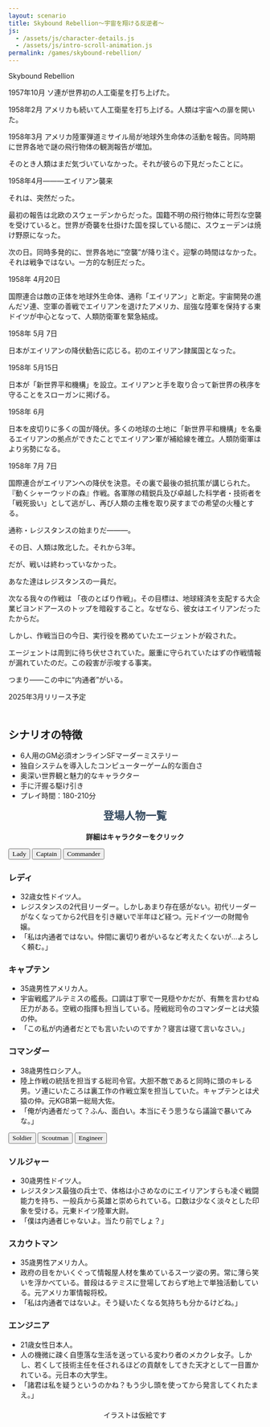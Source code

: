 ```yaml
---
layout: scenario
title: Skybound Rebellion～宇宙を翔ける反逆者～
js:
  - /assets/js/character-details.js
  - /assets/js/intro-scroll-animation.js
permalink: /games/skybound-rebellion/
---
```

<head>
  <link href="https://fonts.googleapis.com/css2?family=Corsiva&display=swap" rel="stylesheet">
<link href="https://fonts.googleapis.com/css2?family=Zen+Antique&display=swap" rel="stylesheet">
<link href="https://fonts.googleapis.com/css2?family=DotGothic16&display=swap" rel="stylesheet">
<link href="https://fonts.googleapis.com/css2?family=Orbitron:wght@400;700&display=swap" rel="stylesheet">


</head>
<body class="skybound-rebellion-body">

<div class="skybound-rebellion-page">
  <div class="skybound-rebellion-title">Skybound Rebellion</div>
    <div class="skybound-rebellion-intro">
    <div class="intro-text">
        <div class="intro-story">
            <p>1957年10月 ソ連が世界初の人工衛星を打ち上げた。</p>
            <p>1958年2月 アメリカも続いて人工衛星を打ち上げる。人類は宇宙への扉を開いた。</p>
            <p>1958年3月 アメリカ陸軍弾道ミサイル局が地球外生命体の活動を報告。同時期に世界各地で謎の飛行物体の観測報告が増加。</p>
            <p>そのとき人類はまだ気づいていなかった。それが彼らの下見だったことに。</p>
            <p class="intro-divider intro-highlight">1958年4月―――エイリアン襲来</p>
            <p>それは、突然だった。</p>
            <p>最初の報告は北欧のスウェーデンからだった。国籍不明の飛行物体に苛烈な空襲を受けていると。世界が奇襲を仕掛けた国を探している間に、スウェーデンは焼け野原になった。</p>
            <p>次の日。同時多発的に、世界各地に“空襲”が降り注ぐ。迎撃の時間はなかった。それは戦争ではない。一方的な制圧だった。</p>
            <p class="intro-divider">1958年 4月20日</p>
            <p>国際連合は敵の正体を地球外生命体、通称「エイリアン」と断定。宇宙開発の進んだソ連、空軍の善戦でエイリアンを退けたアメリカ、屈強な陸軍を保持する東ドイツが中心となって、人類防衛軍を緊急結成。</p>
            <p class="intro-divider">1958年 5月 7日</p>
            <p>日本がエイリアンの降伏勧告に応じる。初のエイリアン隷属国となった。</p>
            <p class="intro-divider">1958年 5月15日</p>
            <p>日本が「新世界平和機構」を設立。エイリアンと手を取り合って新世界の秩序を守ることをスローガンに掲げる。</p>
            <p class="intro-divider">1958年 6月</p>
            <p>日本を皮切りに多くの国が降伏。多くの地球の土地に「新世界平和機構」を名乗るエイリアンの拠点ができたことでエイリアン軍が補給線を確立。人類防衛軍はより劣勢になる。</p>
            <p class="intro-divider">1958年 7月 7日</p>
            <p>国際連合がエイリアンへの降伏を決意。その裏で最後の抵抗策が講じられた。『動くシャーウッドの森』作戦。各軍隊の精鋭兵及び卓越した科学者・技術者を「戦死扱い」として逃がし、再び人類の主権を取り戻すまでの希望の火種とする。</p>
            <p>通称・レジスタンスの始まりだ―――。</p>
            <p class="intro-highlight">その日、人類は敗北した。それから3年。</p>
            <p>だが、戦いは終わっていなかった。</p>
            <p class="intro-highlight">あなた達はレジスタンスの一員だ。</p>
            <p>次なる我々の作戦は <span class="highlight">「夜のとばり作戦」</span>。その目標は、地球経済を支配する大企業ビヨンドアースのトップを暗殺すること。なぜなら、彼女はエイリアンだったたからだ。</p>
            <p>しかし、作戦当日の今日、実行役を務めていたエージェントが殺された。</p>
            <p>エージェントは周到に待ち伏せされていた。厳重に守られていたはずの作戦情報が漏れていたのだ。この殺害が示唆する事実。</p>
            <p class="intro-highlight">つまり――この中に“内通者”がいる。</p>
            <p class="intro-highlight">2025年3月リリース予定</p>
        </div>
    </div>
    </div>


  <div class="skybound-rebellion-details" style="margin-top:50px;">
    <h2>シナリオの特徴</h2>
    <ul>
      <li>6人用のGM必須オンラインSFマーダーミステリー</li>
      <li>独自システムを導入したコンピューターゲーム的な面白さ</li>
      <li>奥深い世界観と魅力的なキャラクター</li>
      <li>手に汗握る駆け引き</li>
      <li>プレイ時間：180-210分</li>
    </ul>
  </div>

  <div class="skybound-rebellion-characters">
    <h2 style="color:#34495e; margin-top:10px;text-align:center; font-family: 'Zen Antique', serif;">登場人物一覧</h2>
    <p style="text-align:center;"><strong>詳細はキャラクターをクリック</strong></p>
    <div class="characters-container">
      <button class="animated-button char-button button-lady" style="font-family: 'Corsiva', cursive;" data-target="#lady-details"><span>Lady</span></button>
      <button class="animated-button char-button button-captain" style="font-family: 'Corsiva', cursive;" data-target="#captain-details"><span>Captain</span></button>
      <button class="animated-button char-button button-commander" style="font-family: 'Corsiva', cursive;" data-target="#commander-details"><span>Commander</span></button>
    </div>
    <div id="lady-details" class="character-details lady-details">
      <h3>レディ</h3>
      <ul>
        <li>32歳女性ドイツ人。</li>
        <li>レジスタンスの2代目リーダー。しかしあまり存在感がない。初代リーダーがなくなってから2代目を引き継いで半年ほど経つ。元ドイツ一の財閥令嬢。</li>
        <li>「私は内通者ではない。仲間に裏切り者がいるなど考えたくないが…よろしく頼む。」</li>
      </ul>
    </div>
    <div id="captain-details" class="character-details captain-details">
      <h3>キャプテン</h3>
      <ul>
        <li>35歳男性アメリカ人。</li>
        <li>宇宙戦艦アルテミスの艦長。口調は丁寧で一見穏やかだが、有無を言わせぬ圧力がある。空戦の指揮も担当している。陸戦総司令のコマンダーとは犬猿の仲。</li>
        <li>「この私が内通者だとでも言いたいのですか？寝言は寝て言いなさい。」</li>
      </ul>
    </div>
    <div id="commander-details" class="character-details commander-details">
      <h3>コマンダー</h3>
      <ul>
        <li>38歳男性ロシア人。</li>
        <li>陸上作戦の統括を担当する総司令官。大胆不敵であると同時に頭のキレる男。ソ連にいたころは裏工作の作戦立案を担当していた。キャプテンとは犬猿の仲。元KGB第一総局大佐。</li>
        <li>「俺が内通者だって？ふん、面白い。本当にそう思うなら議論で暴いてみな。」</li>
      </ul>
    </div>
    <div class="characters-container">
      <button class="animated-button char-button button-soldier" style="font-family: 'Corsiva', cursive;" data-target="#soldier-details"><span>Soldier</span></button>
      <button class="animated-button char-button button-scoutman" style="font-family: 'Corsiva', cursive;" data-target="#scoutman-details"><span>Scoutman</span></button>
      <button class="animated-button char-button button-engineer" style="font-family: 'Corsiva', cursive;" data-target="#engineer-details"><span>Engineer</span></button>
    </div>
    <div id="soldier-details" class="character-details soldier-details">
      <h3>ソルジャー</h3>
      <ul>
        <li>30歳男性ドイツ人。</li>
        <li>レジスタンス最強の兵士で、体格は小さめなのにエイリアンすらも凌ぐ戦闘能力を持ち、一般兵から英雄と崇められている。口数は少なく淡々とした印象を受ける。元東ドイツ陸軍大尉。</li>
        <li>「僕は内通者じゃないよ。当たり前でしょ？」</li>
      </ul>
    </div>
    <div id="scoutman-details" class="character-details scoutman-details">
      <h3>スカウトマン</h3>
      <ul>
        <li>35歳男性アメリカ人。</li>
        <li>政府の目をかいくぐって情報屋人材を集めているスーツ姿の男。常に薄ら笑いを浮かべている。普段はるテミスに登場しておらず地上で単独活動している。元アメリカ軍情報将校。</li>
        <li>「私は内通者ではないよ。そう疑いたくなる気持ちも分かるけどね。」</li>
      </ul>
    </div>
    <div id="engineer-details" class="character-details engineer-details">
      <h3>エンジニア</h3>
      <ul>
        <li>21歳女性日本人。</li>
        <li>人の機微に疎く自堕落な生活を送っている変わり者のメカクレ女子。しかし、若くして技術主任を任されるほどの貢献をしてきた天才として一目置かれている。元日本の大学生。</li>
        <li>「諸君は私を疑うというのかね？もう少し頭を使ってから発言してくれたまえ。」</li>
      </ul>
    </div>
    <p style="text-align:center; margin-top:20px;">イラストは仮絵です</p>
  </div>
</div>
<script src="/assets/js/character-details.js"></script>
<script src="/assets/js/intro-scroll-animation.js"></script>


